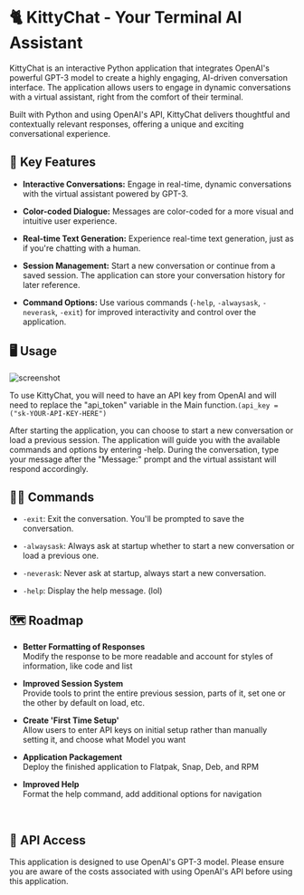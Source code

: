 # 🐈 KittyChat - Your Terminal AI Assistant

KittyChat is an interactive Python application that integrates OpenAI's powerful GPT-3 model to create a highly engaging, AI-driven conversation interface. The application allows users to engage in dynamic conversations with a virtual assistant, right from the comfort of their terminal.

Built with Python and using OpenAI's API, KittyChat delivers thoughtful and contextually relevant responses, offering a unique and exciting conversational experience.

## 🔑 Key Features

- **Interactive Conversations:** Engage in real-time, dynamic conversations with the virtual assistant powered by GPT-3.

- **Color-coded Dialogue:** Messages are color-coded for a more visual and intuitive user experience.

- **Real-time Text Generation:** Experience real-time text generation, just as if you're chatting with a human.

- **Session Management:** Start a new conversation or continue from a saved session. The application can store your conversation history for later reference.

- **Command Options:** Use various commands (`-help`, `-alwaysask`, `-neverask`, `-exit`) for improved interactivity and control over the application.

## 🖥️ Usage

![screenshot](https://github.com/mrcafune/KittyChat/assets/101951803/fe8de2ec-ee43-4643-96fc-8f85b82b4b20)

To use KittyChat, you will need to have an API key from OpenAI and will need to replace the "api_token" variable in the Main function.`(api_key = ("sk-YOUR-API-KEY-HERE")`

After starting the application, you can choose to start a new conversation or load a previous session. The application will guide you with the available commands and options by entering -help. During the conversation, type your message after the "Message:" prompt and the virtual assistant will respond accordingly.

## 👩‍💻 Commands

- `-exit`: Exit the conversation. You'll be prompted to save the conversation.

- `-alwaysask`: Always ask at startup whether to start a new conversation or load a previous one.

- `-neverask`: Never ask at startup, always start a new conversation.

- `-help`: Display the help message. (lol)

## 🗺️ Roadmap 

- **Better Formatting of Responses**<br />
Modify the response to be more readable and account for styles of information, like code and list

- **Improved Session System**<br />
Provide tools to print the entire previous session, parts of it, set one or the other by default on load, etc.

- **Create 'First Time Setup'**<br />
Allow users to enter API keys on initial setup rather than manually setting it, and choose what Model you want

- **Application Packagement**<br />
Deploy the finished application to Flatpak, Snap, Deb, and RPM

- **Improved Help**<br />
  Format the help command, add additional options for navigation
<br />

## 🫰 API Access

This application is designed to use OpenAI's GPT-3 model. Please ensure you are aware of the costs associated with using OpenAI's API before using this application.
